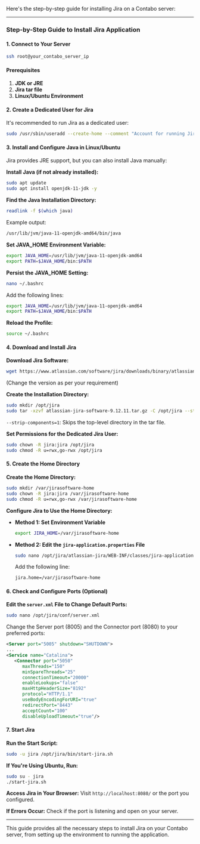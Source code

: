 Here's the step-by-step guide for installing Jira on a Contabo server:

---

### **Step-by-Step Guide to Install Jira Application**

#### **1. Connect to Your Server**
   ```bash
   ssh root@your_contabo_server_ip
   ```

#### **Prerequisites**
1. **JDK or JRE**
2. **Jira tar file**
3. **Linux/Ubuntu Environment**

#### **2. Create a Dedicated User for Jira**
   It's recommended to run Jira as a dedicated user:
   ```bash
   sudo /usr/sbin/useradd --create-home --comment "Account for running Jira Software" --shell /bin/bash jira
   ```

#### **3. Install and Configure Java in Linux/Ubuntu**
   Jira provides JRE support, but you can also install Java manually:

   **Install Java (if not already installed):**
   ```bash
   sudo apt update
   sudo apt install openjdk-11-jdk -y
   ```

   **Find the Java Installation Directory:**
   ```bash
   readlink -f $(which java)
   ```
   Example output:
   ```bash
   /usr/lib/jvm/java-11-openjdk-amd64/bin/java
   ```

   **Set JAVA_HOME Environment Variable:**
   ```bash
   export JAVA_HOME=/usr/lib/jvm/java-11-openjdk-amd64
   export PATH=$JAVA_HOME/bin:$PATH
   ```
   **Persist the JAVA_HOME Setting:**
   ```bash
   nano ~/.bashrc
   ```
   Add the following lines:
   ```bash
   export JAVA_HOME=/usr/lib/jvm/java-11-openjdk-amd64
   export PATH=$JAVA_HOME/bin:$PATH
   ```
   **Reload the Profile:**
   ```bash
   source ~/.bashrc
   ```

#### **4. Download and Install Jira**
   **Download Jira Software:**
   ```bash
   wget https://www.atlassian.com/software/jira/downloads/binary/atlassian-jira-software-9.12.11.tar.gz
   ```
   (Change the version as per your requirement)

   **Create the Installation Directory:**
   ```bash
   sudo mkdir /opt/jira
   sudo tar -xzvf atlassian-jira-software-9.12.11.tar.gz -C /opt/jira --strip-components=1
   ```
   `--strip-components=1`: Skips the top-level directory in the tar file.

   **Set Permissions for the Dedicated Jira User:**
   ```bash
   sudo chown -R jira:jira /opt/jira
   sudo chmod -R u=rwx,go-rwx /opt/jira
   ```

#### **5. Create the Home Directory**
   **Create the Home Directory:**
   ```bash
   sudo mkdir /var/jirasoftware-home
   sudo chown -R jira:jira /var/jirasoftware-home
   sudo chmod -R u=rwx,go-rwx /var/jirasoftware-home
   ```

   **Configure Jira to Use the Home Directory:**
   - **Method 1: Set Environment Variable**
     ```bash
     export JIRA_HOME=/var/jirasoftware-home
     ```
   - **Method 2: Edit the `jira-application.properties` File**
     ```bash
     sudo nano /opt/jira/atlassian-jira/WEB-INF/classes/jira-application.properties
     ```
     Add the following line:
     ```bash
     jira.home=/var/jirasoftware-home
     ```

#### **6. Check and Configure Ports (Optional)**
   **Edit the `server.xml` File to Change Default Ports:**
   ```bash
   sudo nano /opt/jira/conf/server.xml
   ```
   Change the Server port (8005) and the Connector port (8080) to your preferred ports:
   ```xml
   <Server port="5005" shutdown="SHUTDOWN">
   ...
   <Service name="Catalina">
      <Connector port="5050"
         maxThreads="150"
         minSpareThreads="25"
         connectionTimeout="20000"
         enableLookups="false"
         maxHttpHeaderSize="8192"
         protocol="HTTP/1.1"
         useBodyEncodingForURI="true"
         redirectPort="8443"
         acceptCount="100"
         disableUploadTimeout="true"/>
   ```

#### **7. Start Jira**
   **Run the Start Script:**
   ```bash
   sudo -u jira /opt/jira/bin/start-jira.sh
   ```

   **If You're Using Ubuntu, Run:**
   ```bash
   sudo su - jira
   ./start-jira.sh
   ```

   **Access Jira in Your Browser:**
   Visit `http://localhost:8080/` or the port you configured.

   **If Errors Occur:**
   Check if the port is listening and open on your server.

---

This guide provides all the necessary steps to install Jira on your Contabo server, from setting up the environment to running the application.
